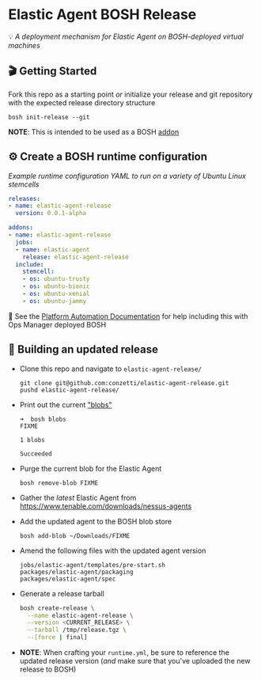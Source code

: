 Elastic Agent BOSH Release
===========================
💡 _A deployment mechanism for Elastic Agent on BOSH-deployed virtual machines_

## 🎬 Getting Started

Fork this repo as a starting point _or_ initialize your release and git repository with the expected release directory structure
```
bosh init-release --git
```

**NOTE**: This is intended to be used as a BOSH [addon](https://bosh.io/docs/runtime-config/#update)

## ⚙️ Create a BOSH runtime configuration
_Example runtime configuration YAML to run on a variety of Ubuntu Linux stemcells_

```yml
releases:
- name: elastic-agent-release
  version: 0.0.1-alpha

addons:
- name: elastic-agent-release
  jobs:
  - name: elastic-agent
    release: elastic-agent-release
  include:
    stemcell:
    - os: ubuntu-trusty
    - os: ubuntu-bionic
    - os: ubuntu-xenial
    - os: ubuntu-jammy
```

📣 See the [Platform Automation Documentation](https://docs.pivotal.io/platform-automation/v5.0/tasks.html#update-runtime-config) for help including this with Ops Manager deployed BOSH

## 🔨 Building an updated release
* Clone this repo and navigate to `elastic-agent-release/`
  ```console
  git clone git@github.com:conzetti/elastic-agent-release.git
  pushd elastic-agent-release/
  ```

* Print out the current ["blobs" ](https://bosh.io/docs/release-blobs/)
  ```console
  ➜  bosh blobs
  FIXME

  1 blobs

  Succeeded
  ```

* Purge the current blob for the Elastic Agent
  ```console
  bosh remove-blob FIXME
  ```

* Gather the _latest_ Elastic Agent from https://www.tenable.com/downloads/nessus-agents

* Add the updated agent to the BOSH blob store
  ```console
  bosh add-blob ~/Downloads/FIXME
  ```

* Amend the following files with the updated agent version
  ```
  jobs/elastic-agent/templates/pre-start.sh
  packages/elastic-agent/packaging
  packages/elastic-agent/spec
  ```

* Generate a release tarball
  ```bash
  bosh create-release \
    --name elastic-agent-release \
    --version <CURRENT_RELEASE> \
    --tarball /tmp/release.tgz \
    --[force | final]
  ```
* **NOTE**: When crafting your `runtime.yml`, be sure to reference the updated release version (_and_ make sure that you've uploaded the new release to BOSH)